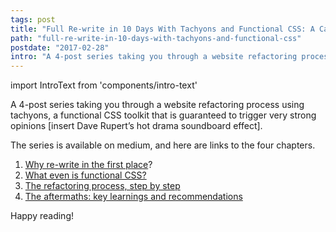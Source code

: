 ```yaml
---
tags: post
title: "Full Re-write in 10 Days With Tachyons and Functional CSS: A Case Study"
path: "full-re-write-in-10-days-with-tachyons-and-functional-css"
postdate: "2017-02-28"
intro: "A 4-post series taking you through a website refactoring process using tachyons, a functional CSS toolkit that is guaranteed to trigger very strong opinions [insert Dave Rupert’s hot drama soundboard effect]."
---
```


import IntroText from 'components/intro-text'

<IntroText>
  A 4-post series taking you through a website refactoring process using
  tachyons, a functional CSS toolkit that is guaranteed to trigger very strong
  opinions [insert Dave Rupert’s hot drama soundboard effect].
</IntroText>

The series is available on medium, and here are links to the four chapters.

1. [Why re-write in the first place](https://hackernoon.com/full-re-write-with-tachyons-and-functional-css-a-case-study-part-1-635ccb5fb00b)?
2. [What even is functional CSS?](https://medium.com/@simonswiss/full-re-write-in-10-days-with-tachyons-and-functional-css-a-case-study-part-2-dd60256b35b2)
3. [The refactoring process, step by step](https://medium.com/@simonswiss/full-re-write-in-10-days-with-tachyons-and-functional-css-a-case-study-part-2-426c4dda13c2)
4. [The aftermaths: key learnings and recommendations](https://medium.com/@simonswiss/full-re-write-in-10-days-with-tachyons-and-functional-css-a-case-study-part-4-b565745ca1e5)

Happy reading!
